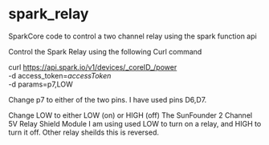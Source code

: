 spark_relay
===========

SparkCore code to control a two channel relay using the spark function api

Control the Spark Relay using the following Curl command

curl https://api.spark.io/v1/devices/_coreID_/power \
  -d access_token=_accessToken_ \
  -d params=p7,LOW

Change p7 to either of the two pins. I have used pins D6,D7.

Change LOW to either LOW (on) or HIGH (off) The SunFounder 2 Channel 5V Relay Shield Module I am using used LOW to turn on a relay, and HIGH to turn it off. Other relay sheilds this is reversed.